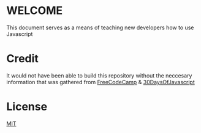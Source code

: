 # WELCOME 

This document serves as a means of teaching new developers how to use Javascript

# Credit

It would not have been able to build this repository without the neccesary information that was gathered from [FreeCodeCamp](https://github.com/Asabeneh/30-Days-Of-JavaScript) & [30DaysOfJavascript](https://github.com/Asabeneh/30-Days-Of-JavaScript)

# License
[MIT](https://choosealicense.com/licenses/mit/)